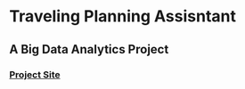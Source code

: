 # Traveling Planning Assisntant
## A Big Data Analytics Project
### [Project Site](https://liutongzhou.github.io/Travel_Planning_Assistant/)
